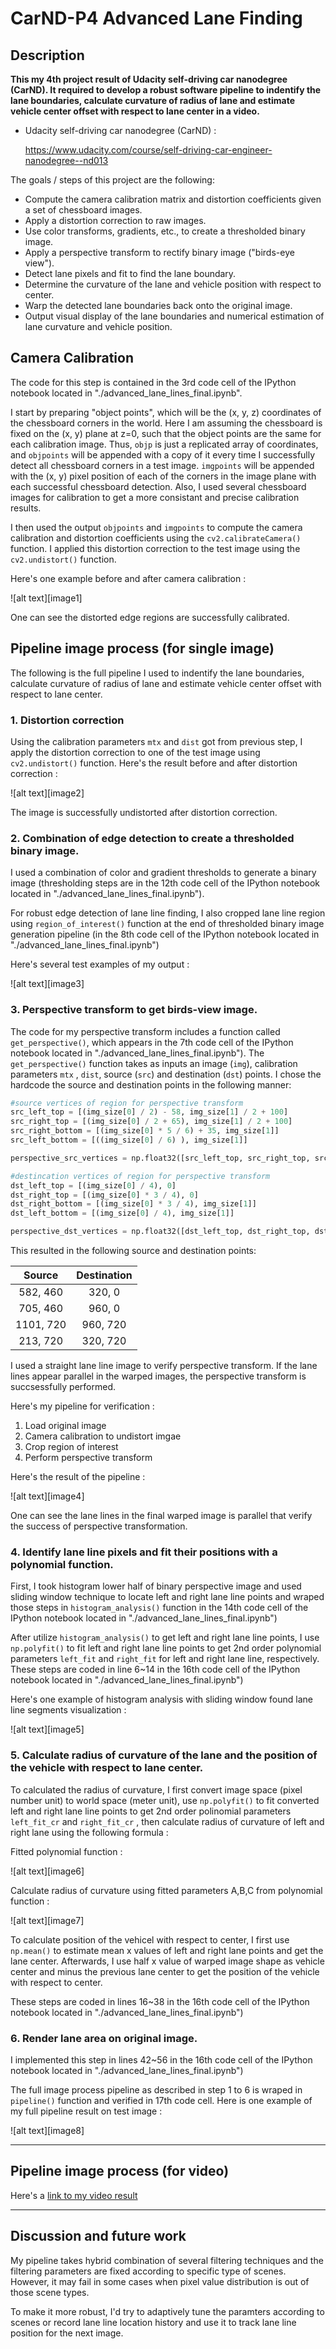 # CarND-P4 Advanced Lane Finding

## Description

**This my 4th project result of Udacity self-driving car nanodegree (CarND). It required to develop a robust software pipeline to indentify the lane boundaries, calculate curvature of radius of lane and estimate vehicle center offset with respect to lane center in a video.**

* Udacity self-driving car nanodegree (CarND) :

  https://www.udacity.com/course/self-driving-car-engineer-nanodegree--nd013


The goals / steps of this project are the following:

* Compute the camera calibration matrix and distortion coefficients given a set of chessboard images.
* Apply a distortion correction to raw images.
* Use color transforms, gradients, etc., to create a thresholded binary image.
* Apply a perspective transform to rectify binary image ("birds-eye view").
* Detect lane pixels and fit to find the lane boundary.
* Determine the curvature of the lane and vehicle position with respect to center.
* Warp the detected lane boundaries back onto the original image.
* Output visual display of the lane boundaries and numerical estimation of lane curvature and vehicle position.

## Camera Calibration

The code for this step is contained in the 3rd code cell of the IPython notebook located in "./advanced_lane_lines_final.ipynb".  

I start by preparing "object points", which will be the (x, y, z) coordinates of the chessboard corners in the world. Here I am assuming the chessboard is fixed on the (x, y) plane at z=0, such that the object points are the same for each calibration image.  Thus, `objp` is just a replicated array of coordinates, and `objpoints` will be appended with a copy of it every time I successfully detect all chessboard corners in a test image.  `imgpoints` will be appended with the (x, y) pixel position of each of the corners in the image plane with each successful chessboard detection. Also, I used several chessboard images for calibration to get a more consistant and precise calibration results. 

I then used the output `objpoints` and `imgpoints` to compute the camera calibration and distortion coefficients using the `cv2.calibrateCamera()` function.  I applied this distortion correction to the test image using the `cv2.undistort()` function. 

Here's one example before and after camera calibration :

![alt text][image1]

One can see the distorted edge regions are successfully calibrated.

## Pipeline image process (for single image)

The following is the full pipeline I used to indentify the lane boundaries, calculate curvature of radius of lane and  estimate vehicle center offset with respect to lane center.

### 1. Distortion correction

Using the calibration parameters `mtx` and `dist` got from previous step, I apply the distortion correction to one of the test image using `cv2.undistort()` function. Here's the result before and after distortion correction :

![alt text][image2]

The image is successfully undistorted after distortion correction.

### 2. Combination of edge detection to create a thresholded binary image.

I used a combination of color and gradient thresholds to generate a binary image (thresholding steps are in the 12th code cell of the IPython notebook located in "./advanced_lane_lines_final.ipynb").  

For robust edge detection of lane line finding, I also cropped lane line region using `region_of_interest()` function at the end of thresholded binary image generation pipeline (in the 8th code cell of the IPython notebook located in "./advanced_lane_lines_final.ipynb")

Here's several test examples of my output : 

![alt text][image3]

### 3. Perspective transform to get birds-view image.

The code for my perspective transform includes a function called `get_perspective()`, which appears in the 7th code cell of the IPython notebook located in "./advanced_lane_lines_final.ipynb").  The `get_perspective()` function takes as inputs an image (`img`), calibration parameters `mtx` , `dist`, source (`src`) and destination (`dst`) points.  I chose the hardcode the source and destination points in the following manner:

```python
#source vertices of region for perspective transform
src_left_top = [(img_size[0] / 2) - 58, img_size[1] / 2 + 100]
src_right_top = [(img_size[0] / 2 + 65), img_size[1] / 2 + 100]
src_right_bottom = [(img_size[0] * 5 / 6) + 35, img_size[1]]
src_left_bottom = [((img_size[0] / 6) ), img_size[1]]

perspective_src_vertices = np.float32([src_left_top, src_right_top, src_right_bottom, src_left_bottom])      

#destincation vertices of region for perspective transform
dst_left_top = [(img_size[0] / 4), 0]
dst_right_top = [(img_size[0] * 3 / 4), 0]
dst_right_bottom = [(img_size[0] * 3 / 4), img_size[1]]
dst_left_bottom = [(img_size[0] / 4), img_size[1]]

perspective_dst_vertices = np.float32([dst_left_top, dst_right_top, dst_right_bottom, dst_left_bottom])  
```

This resulted in the following source and destination points:

| Source        | Destination   | 
|:-------------:|:-------------:| 
| 582, 460      | 320, 0        | 
| 705, 460      | 960, 0        |
| 1101, 720     | 960, 720      |
| 213, 720      | 320, 720      |

I used a straight lane line image to verify perspective transform. If the lane lines appear parallel in the warped images, the perspective transform is succsessfully performed.

Here's my pipeline for verification :
1. Load original image
2. Camera calibration to undistort imgae
3. Crop region of interest
4. Perform perspective transform

Here's the result of the pipeline :

![alt text][image4]

One can see the lane lines in the final warped image is parallel that verify the success of perspective transformation.

### 4. Identify lane line pixels and fit their positions with a polynomial function.

First, I took histogram lower half of binary perspective image and used sliding window technique to locate left and right lane line points and wraped those steps in `histogram_analysis()` function in the 14th code cell of the IPython notebook located in "./advanced_lane_lines_final.ipynb")

After utilize `histogram_analysis()` to get left and right lane line points, I use `np.polyfit()` to fit left and right lane line points to get 2nd order polynomial parameters `left_fit` and `right_fit` for left and right lane line, respectively. These steps are coded in line 6~14 in the 16th code cell of the IPython notebook located in "./advanced_lane_lines_final.ipynb")

Here's one example of histogram analysis with sliding window found lane line segments visualization :

![alt text][image5]


### 5. Calculate radius of curvature of the lane and the position of the vehicle with respect to lane center.

To calculated the radius of curvature, I first convert image space (pixel number unit) to world space (meter unit), use `np.polyfit()` to fit converted left and right lane line points to get 2nd order polinomial parameters `left_fit_cr` and `right_fit_cr` , then calculate radius of curvature of left and right lane using the following formula :

Fitted polynomial function :

![alt text][image6]

Calculate radius of curvature using fitted parameters A,B,C from polynomial function :

![alt text][image7]


To calculate position of the vehicel with respect to center, I first use `np.mean()` to estimate mean x values of left and right lane points and get the lane center. Afterwards, I use half x value of warped image shape as vehicle center and minus the previous lane center to get the position of the vehicle with respect to center.

These steps are coded in lines 16~38 in the 16th code cell of the IPython notebook located in "./advanced_lane_lines_final.ipynb")


### 6. Render lane area on original image.

I implemented this step in lines 42~56 in the 16th code cell of the IPython notebook located in "./advanced_lane_lines_final.ipynb")

The full image process pipeline as described in step 1 to 6 is wraped in `pipeline()` function and verified in 17th code cell. Here is one example of my full pipeline result on test image :

![alt text][image8]


---

## Pipeline image process (for video)

Here's a [link to my video result](./project_video_out.mp4)

---

## Discussion and future work

My pipeline takes hybrid combination of several filtering techniques and the filtering parameters are fixed according to specific type of scenes. However, it may fail in some cases when pixel value distribution is out of those scene types.

To make it more robust, I'd try to adaptively tune the paramters according to scenes or record lane line location history and use it to track lane line position for the next image.



